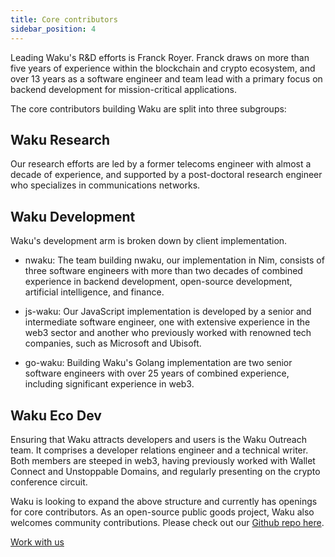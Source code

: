 ```yaml
---
title: Core contributors
sidebar_position: 4
---
```


Leading Waku's R&D efforts is Franck Royer. Franck draws on more than five years of experience within the blockchain and crypto ecosystem, and over 13 years as a software engineer and team lead with a primary focus on backend development for mission-critical applications.

The core contributors building Waku are split into three subgroups:

## Waku Research

Our research efforts are led by a former telecoms engineer with almost a decade of experience, and supported by a post-doctoral research engineer who specializes in communications networks.

## Waku Development

Waku's development arm is broken down by client implementation.

- nwaku: The team building nwaku, our implementation in Nim, consists of three software engineers with more than two decades of combined experience in backend development, open-source development, artificial intelligence, and finance.

- js-waku: Our JavaScript implementation is developed by a senior and intermediate software engineer, one with extensive experience in the web3 sector and another who previously worked with renowned tech companies, such as Microsoft and Ubisoft.

- go-waku: Building Waku's Golang implementation are two senior software engineers with over 25 years  of combined experience, including significant experience in web3.

## Waku Eco Dev

Ensuring that Waku attracts developers and users is the Waku Outreach team. It comprises a developer relations engineer and a technical writer. Both members are steeped in web3, having previously worked with Wallet Connect and Unstoppable Domains, and regularly presenting on the crypto conference circuit.

Waku is looking to expand the above structure and currently has openings for core contributors. As an open-source public goods project, Waku also welcomes community contributions. Please check out our [Github repo here](https://github.com/waku-org).

[Work with us](https://jobs.status.im/)
